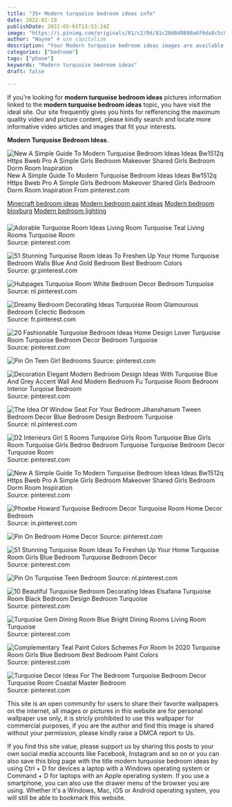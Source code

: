 ```yaml
---
title: "35+ Modern turquoise bedroom ideas info"
date: 2022-01-19
publishDate: 2022-05-01T13:53:24Z
image: "https://i.pinimg.com/originals/81/c2/0d/81c20d8d0890a6f9da8c5c091de27d19.jpg"
author: "Wayne" # use capitalize
description: "Your Modern turquoise bedroom ideas images are available in this site. Modern turquoise bedroom ideas are a topic that is being searched for and liked by netizens now. You can Get the Modern turquoise bedroom ideas files here. Find and Download all royalty-free vectors."
categories: ["bedroom"]
tags: ["phone"]
keywords: "Modern turquoise bedroom ideas"
draft: false

---
```


If you're looking for **modern turquoise bedroom ideas** pictures information linked to the **modern turquoise bedroom ideas** topic, you have visit the ideal  site.  Our site frequently  gives you  hints  for refferencing  the maximum  quality video and picture  content, please kindly search and locate more informative video articles and images  that fit your interests.

**Modern Turquoise Bedroom Ideas**. 

![New A Simple Guide To Modern Turquoise Bedroom Ideas Ideas Bw1512q Https Bweb Pro A Simple Girls Bedroom Makeover Shared Girls Bedroom Dorm Room Inspiration](https://i.pinimg.com/originals/df/a1/72/dfa172bc188c85937bbf96bb6774f3ec.jpg "New A Simple Guide To Modern Turquoise Bedroom Ideas Ideas Bw1512q Https Bweb Pro A Simple Girls Bedroom Makeover Shared Girls Bedroom Dorm Room Inspiration")
New A Simple Guide To Modern Turquoise Bedroom Ideas Ideas Bw1512q Https Bweb Pro A Simple Girls Bedroom Makeover Shared Girls Bedroom Dorm Room Inspiration From pinterest.com

[Minecraft bedroom ideas](/minecraft-bedroom-ideas/)
[Modern bedroom paint ideas](/modern-bedroom-paint-ideas/)
[Modern bedroom bloxburg](/modern-bedroom-bloxburg/)
[Modern bedroom lighting](/modern-bedroom-lighting/)



### 

 


![Adorable Turquoise Room Ideas Living Room Turquoise Teal Living Rooms Turquoise Room](https://i.pinimg.com/736x/4a/26/ea/4a26eae05baf1c34a83cba0e6d229f57.jpg "Adorable Turquoise Room Ideas Living Room Turquoise Teal Living Rooms Turquoise Room")
Source: pinterest.com

 

![51 Stunning Turquoise Room Ideas To Freshen Up Your Home Turquoise Bedroom Walls Blue And Gold Bedroom Best Bedroom Colors](https://i.pinimg.com/originals/99/4d/1d/994d1d2556fa4f3d4dc663a85aa2ed83.jpg "51 Stunning Turquoise Room Ideas To Freshen Up Your Home Turquoise Bedroom Walls Blue And Gold Bedroom Best Bedroom Colors")
Source: gr.pinterest.com

 

![Hubpages Turquoise Room White Bedroom Decor Bedroom Turquoise](https://i.pinimg.com/originals/b5/c8/2c/b5c82c72cc2f520b9b563642b0e505f9.jpg "Hubpages Turquoise Room White Bedroom Decor Bedroom Turquoise")
Source: nl.pinterest.com

 

![Dreamy Bedroom Decorating Ideas Turquoise Room Glamourous Bedroom Eclectic Bedroom](https://i.pinimg.com/originals/29/68/2b/29682bc200b4acd067f3eee732b960f1.jpg "Dreamy Bedroom Decorating Ideas Turquoise Room Glamourous Bedroom Eclectic Bedroom")
Source: fr.pinterest.com

 

![20 Fashionable Turquoise Bedroom Ideas Home Design Lover Turquoise Room Turquoise Bedroom Decor Bedroom Turquoise](https://i.pinimg.com/originals/8b/a0/0d/8ba00d695cec4e74459e72ad3c7bc696.jpg "20 Fashionable Turquoise Bedroom Ideas Home Design Lover Turquoise Room Turquoise Bedroom Decor Bedroom Turquoise")
Source: pinterest.com

 

![Pin On Teen Girl Bedrooms](https://i.pinimg.com/736x/28/82/1f/28821fa2dd86d359d0cb724ed4fb5cef.jpg "Pin On Teen Girl Bedrooms")
Source: pinterest.com

 

![Decoration Elegant Modern Bedroom Design Ideas With Turquoise Blue And Grey Accent Wall And Modern Bedroom Fu Turquoise Room Bedroom Interior Turqoise Bedroom](https://i.pinimg.com/originals/34/b9/b1/34b9b16dc2c6f591209d0a821d61e996.jpg "Decoration Elegant Modern Bedroom Design Ideas With Turquoise Blue And Grey Accent Wall And Modern Bedroom Fu Turquoise Room Bedroom Interior Turqoise Bedroom")
Source: pinterest.com

 

![The Idea Of Window Seat For Your Bedroom Jihanshanum Tween Bedroom Decor Blue Bedroom Design Bedroom Turquoise](https://i.pinimg.com/originals/22/89/0b/22890b5cceac5e6b71a920a726820a34.jpg "The Idea Of Window Seat For Your Bedroom Jihanshanum Tween Bedroom Decor Blue Bedroom Design Bedroom Turquoise")
Source: nl.pinterest.com

 

![D2 Interieurs Girl S Rooms Turquoise Girls Room Turquoise Blue Girls Room Turquoise Girls Bedroo Bedroom Turquoise Turquoise Bedroom Decor Turquoise Room](https://i.pinimg.com/originals/91/16/6b/91166b0ffe85d9dc62a7a1e19a8b2a65.jpg "D2 Interieurs Girl S Rooms Turquoise Girls Room Turquoise Blue Girls Room Turquoise Girls Bedroo Bedroom Turquoise Turquoise Bedroom Decor Turquoise Room")
Source: pinterest.com

 

![New A Simple Guide To Modern Turquoise Bedroom Ideas Ideas Bw1512q Https Bweb Pro A Simple Girls Bedroom Makeover Shared Girls Bedroom Dorm Room Inspiration](https://i.pinimg.com/originals/df/a1/72/dfa172bc188c85937bbf96bb6774f3ec.jpg "New A Simple Guide To Modern Turquoise Bedroom Ideas Ideas Bw1512q Https Bweb Pro A Simple Girls Bedroom Makeover Shared Girls Bedroom Dorm Room Inspiration")
Source: pinterest.com

 

![Phoebe Howard Turquoise Bedroom Decor Turquoise Room Home Decor Bedroom](https://i.pinimg.com/originals/73/de/ee/73deee7602a1f5261ac62922c7c39a64.jpg "Phoebe Howard Turquoise Bedroom Decor Turquoise Room Home Decor Bedroom")
Source: in.pinterest.com

 

![Pin On Bedroom Home Decor](https://i.pinimg.com/564x/72/20/37/722037c9fc78a0f04d2d42db81923740.jpg "Pin On Bedroom Home Decor")
Source: pinterest.com

 

![51 Stunning Turquoise Room Ideas To Freshen Up Your Home Turquoise Room Girls Blue Bedroom Turquoise Bedroom Decor](https://i.pinimg.com/736x/5a/7c/c0/5a7cc00f0c7be548b59e19f6ede2285c.jpg "51 Stunning Turquoise Room Ideas To Freshen Up Your Home Turquoise Room Girls Blue Bedroom Turquoise Bedroom Decor")
Source: pinterest.com

 

![Pin On Turquoise Teen Bedroom](https://i.pinimg.com/originals/34/b0/28/34b028ea8ef1aa5db40942d005180f16.jpg "Pin On Turquoise Teen Bedroom")
Source: nl.pinterest.com

 

![10 Beautiful Turquoise Bedroom Decorating Ideas Elsafana Turquoise Room Black Bedroom Design Bedroom Turquoise](https://i.pinimg.com/originals/85/f3/f8/85f3f800ef1cbc8481a1d4d042ea9efc.jpg "10 Beautiful Turquoise Bedroom Decorating Ideas Elsafana Turquoise Room Black Bedroom Design Bedroom Turquoise")
Source: pinterest.com

 

![Turquoise Gem Dining Room Blue Bright Dining Rooms Living Room Turquoise](https://i.pinimg.com/originals/0c/6c/0f/0c6c0fdabbc2a8cd17dd637e3c3203e5.jpg "Turquoise Gem Dining Room Blue Bright Dining Rooms Living Room Turquoise")
Source: pinterest.com

 

![Complementary Teal Paint Colors Schemes For Room In 2020 Turquoise Room Girls Blue Bedroom Best Bedroom Paint Colors](https://i.pinimg.com/originals/94/f2/3e/94f23e1e77a2b99e2c918f219004e696.jpg "Complementary Teal Paint Colors Schemes For Room In 2020 Turquoise Room Girls Blue Bedroom Best Bedroom Paint Colors")
Source: pinterest.com

 

![Turquoise Decor Ideas For The Bedroom Turquoise Bedroom Decor Turquoise Room Coastal Master Bedroom](https://i.pinimg.com/originals/81/c2/0d/81c20d8d0890a6f9da8c5c091de27d19.jpg "Turquoise Decor Ideas For The Bedroom Turquoise Bedroom Decor Turquoise Room Coastal Master Bedroom")
Source: pinterest.com

 

This site is an open community for users to share their favorite wallpapers on the internet, all images or pictures in this website are for personal wallpaper use only, it is stricly prohibited to use this wallpaper for commercial purposes, if you are the author and find this image is shared without your permission, please kindly raise a DMCA report to Us.

If you find this site value, please support us by sharing this posts to your own social media accounts like Facebook, Instagram and so on or you can also save this blog page with the title modern turquoise bedroom ideas by using Ctrl + D for devices a laptop with a Windows operating system or Command + D for laptops with an Apple operating system. If you use a smartphone, you can also use the drawer menu of the browser you are using. Whether it's a Windows, Mac, iOS or Android operating system, you will still be able to bookmark this website.
